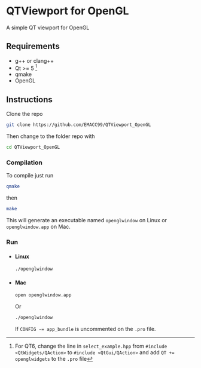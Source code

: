# QTViewport for OpenGL

A simple QT viewport for OpenGL

## Requirements

* g++ or clang++
* Qt >= 5 [^1]
* qmake
* OpenGL

## Instructions

Clone the repo

```sh
git clone https://github.com/EMACC99/QTViewport_OpenGL
```

Then change to the folder repo with

```sh
cd QTViewport_OpenGL
```

### Compilation

To compile just run

```sh
qmake
```

then

```sh
make
```

This will generate an executable named `openglwindow` on Linux or `openglwindow.app` on Mac.

### Run

* #### Linux

    ```sh
    ./openglwindow
    ```

* #### Mac

    ```sh
    open openglwindow.app
    ```

    Or

    ```sh
    ./openglwindow
    ```

    If `CONFIG -= app_bundle` is uncommented on the `.pro` file.

[^1]: For QT6, change the line in `select_example.hpp` from
    `#include <QtWidgets/QAction>` to
    `#include <QtGui/QAction>` and add `QT += openglwidgets` to the `.pro` file
